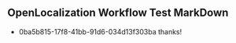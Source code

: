 ## OpenLocalization Workflow Test MarkDown
* 0ba5b815-17f8-41bb-91d6-034d13f303ba thanks!

<!--HONumber=Aug16_HO3-->


